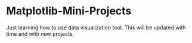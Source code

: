# Matplotlib-Mini-Projects
Just learning how to use data visualization tool. 
This will be updated with time and with new projects.
